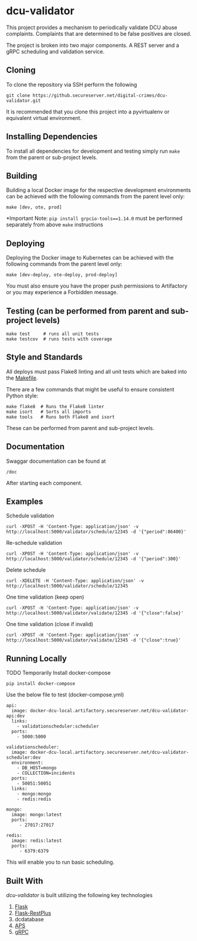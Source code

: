 # dcu-validator

This project provides a mechanism to periodically validate DCU abuse complaints. Complaints that are determined to be false positives are closed.

The project is broken into two major components. A REST server and a gRPC scheduling and validation service.

## Cloning
To clone the repository via SSH perform the following
```
git clone https://github.secureserver.net/digital-crimes/dcu-validator.git
```
It is recommended that you clone this project into a pyvirtualenv or equivalent virtual environment.

## Installing Dependencies
To install all dependencies for development and testing simply run `make` from the parent or sub-project levels.

## Building
Building a local Docker image for the respective development environments can be achieved with the following commands from the parent level only:

`make [dev, ote, prod]`

*Important Note: `pip install grpcio-tools==1.14.0` must be performed separately from above `make` instructions

## Deploying
Deploying the Docker image to Kubernetes can be achieved with the
following commands from the parent level only:

`make [dev-deploy, ote-deploy, prod-deploy]`

You must also ensure you have the proper push permissions to
Artifactory or you may experience a Forbidden message.


## Testing (can be performed from parent and sub-project levels)
```
make test     # runs all unit tests
make testcov  # runs tests with coverage
```

## Style and Standards
All deploys must pass Flake8 linting and all unit tests which are baked into the [Makefile](Makfile).

There are a few commands that might be useful to ensure consistent Python style:

```
make flake8  # Runs the Flake8 linter
make isort   # Sorts all imports
make tools   # Runs both Flake8 and isort
```

These can be performed from parent and sub-project levels.

## Documentation
Swaggar documentation can be found at

```
/doc
```
After starting each component.

## Examples

Schedule validation
```
curl -XPOST -H 'Content-Type: application/json' -v http://localhost:5000/validator/schedule/12345 -d '{"period":86400}'
```

Re-schedule validation
```
curl -XPOST -H 'Content-Type: application/json' -v http://localhost:5000/validator/schedule/12345 -d '{"period":300}'
```

Delete schedule
```
curl -XDELETE -H 'Content-Type: application/json' -v http://localhost:5000/validator/schedule/12345
```

One time validation (keep open)
```
curl -XPOST -H 'Content-Type: application/json' -v http://localhost:5000/validator/validate/12345 -d '{"close":false}'
```

One time validation (close if invalid)
```
curl -XPOST -H 'Content-Type: application/json' -v http://localhost:5000/validator/validate/12345 -d '{"close":true}'
```

## Running Locally
TODO
Temporarily
Install docker-compose
```
pip install docker-compose
```
Use the below file to test (docker-compose.yml)
```
api:
  image: docker-dcu-local.artifactory.secureserver.net/dcu-validator-api:dev
  links:
    - validationscheduler:scheduler
  ports:
    - 5000:5000

validationscheduler:
  image: docker-dcu-local.artifactory.secureserver.net/dcu-validator-scheduler:dev
  environment:
    - DB_HOST=mongo
    - COLLECTION=incidents
  ports:
    - 50051:50051
  links:
    - mongo:mongo
    - redis:redis

mongo:
  image: mongo:latest
  ports:
     - 27017:27017

redis:
  image: redis:latest
  ports:
     - 6379:6379
```
This will enable you to run basic scheduling.

## Built With

*dcu-validator* is built utilizing the following key technologies
1. [Flask](http://flask.pocoo.org/)
2. [Flask-RestPlus](http://flask-restplus.readthedocs.io/en/stable/)
3. dcdatabase
4. [APS](https://apscheduler.readthedocs.io/en/latest/#)
5. [gRPC](https://grpc.io)
